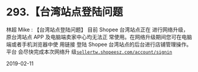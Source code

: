 # 293.【台湾站点登陆问题

林超 Mike : 【台湾站点登陆问题】 目前 Shopee 台湾站点正在 进行网络升级，原台湾站点 APP 及电脑端卖家中心均无法正 常使用。在网络升级期间您可在电脑端或者手机浏览器中使 用链接 登陆 Shopee 台湾站点的后台进行店铺管理操作。 平台 会尽快完成本次网络升 级[`sellertw.shopeesz.com/account/signin`](https://sellertw.shopeesz.com/account/signin)

2019-02-11